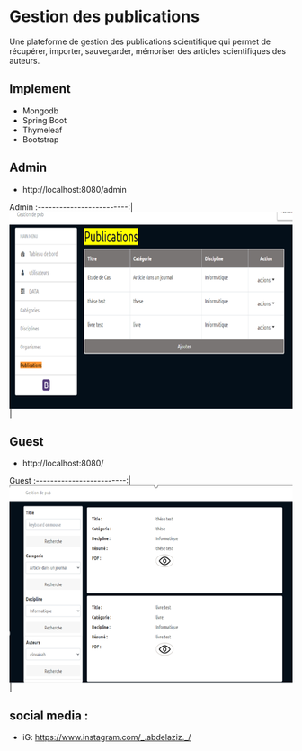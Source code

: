 # Gestion des publications
Une plateforme de gestion des publications scientifique qui permet de récupérer,
importer, sauvegarder, mémoriser des articles scientifiques des auteurs.

## Implement
- Mongodb
- Spring Boot 
- Thymeleaf
- Bootstrap

## Admin
- http://localhost:8080/admin

Admin
:-------------------------:|
<img align="center" height="350" width="845"  src="https://github.com/MrAbdelaziz/gpublication/blob/master/ScreenShots/index-admin.png"> |



## Guest
- http://localhost:8080/

Guest
:-------------------------:|
<img align="center" height="350" width="845"  src="https://github.com/MrAbdelaziz/gpublication/blob/master/ScreenShots/index.png"> |

## social media :
- iG: https://www.instagram.com/_.abdelaziz._/
